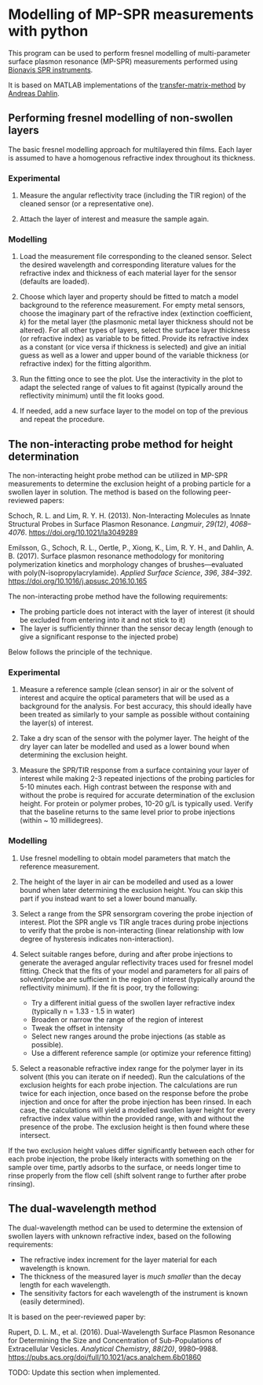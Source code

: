 # Modelling of MP-SPR measurements with python

This program can be used to perform fresnel modelling of multi-parameter surface plasmon resonance (MP-SPR) measurements
performed using [Bionavis SPR instruments](https://www.bionavis.com/en/technology/why-choose-mpspr/). 

It is based on MATLAB implementations of the [transfer-matrix-method](https://en.wikipedia.org/wiki/Transfer-matrix_method_(optics)) 
by [Andreas Dahlin](https://www.adahlin.com/matlab-programs). 

## Performing fresnel modelling of non-swollen layers

The basic fresnel modelling approach for multilayered thin films. Each layer is assumed to have a homogenous refractive 
index throughout its thickness.

### Experimental

1) Measure the angular reflectivity trace (including the TIR region) of the cleaned sensor (or a representative one).

2) Attach the layer of interest and measure the sample again.

### Modelling

1) Load the measurement file corresponding to the cleaned sensor. Select the desired wavelength and corresponding 
literature values for the refractive index and thickness of each material layer for the sensor (defaults are loaded). 

2) Choose which layer and property should be fitted to match a model background to the reference measurement. For empty 
metal sensors, choose the imaginary part of the refractive index (extinction coefficient, _k_) for the metal layer (the 
plasmonic metal layer thickness should not be altered). For all other types of layers, select the surface layer 
thickness (or refractive index) as variable to be fitted. Provide its refractive index as a constant (or vice versa if 
thickness is selected) and give an initial guess as well as a lower and upper bound of the variable thickness (or 
refractive index) for the fitting algorithm. 

3) Run the fitting once to see the plot. Use the interactivity in the plot to adapt the selected range of values to fit 
against (typically around the reflectivity minimum) until the fit looks good.

4) If needed, add a new surface layer to the model on top of the previous and repeat the procedure. 

## The non-interacting probe method for height determination

The non-interacting height probe method can be utilized in MP-SPR measurements to determine the exclusion height of a 
probing particle for a swollen layer in solution. The method is based on the following peer-reviewed papers:

Schoch, R. L. and Lim, R. Y. H. (2013). Non-Interacting Molecules as Innate Structural Probes in Surface Plasmon Resonance.
_Langmuir_, _29(12)_, _4068–4076_. 
https://doi.org/10.1021/la3049289

Emilsson, G., Schoch, R. L., Oertle, P., Xiong, K., Lim, R. Y. H., and Dahlin, A. B. (2017). 
Surface plasmon resonance methodology for monitoring polymerization kinetics and morphology changes of brushes—evaluated with poly(N-isopropylacrylamide). 
_Applied Surface Science_, _396_, _384–392_. 
https://doi.org/10.1016/j.apsusc.2016.10.165

The non-interacting probe method have the following requirements: 
   * The probing particle does not interact with the layer of interest (it should be excluded from entering into it and not stick to it)
   * The layer is sufficiently thinner than the sensor decay length (enough to give a significant response to the injected probe)

Below follows the principle of the technique.

### Experimental

1) Measure a reference sample (clean sensor) in air or the solvent of interest and acquire the optical parameters that 
will be used as a background for the analysis. For best accuracy, this should ideally have been treated as similarly 
to your sample as possible without containing the layer(s) of interest.

2) Take a dry scan of the sensor with the polymer layer. The height of 
the dry layer can later be modelled and used as a lower bound when determining the exclusion height. 

3) Measure the SPR/TIR response from a surface containing your layer of interest while making 2-3 repeated injections of 
the probing particles for 5-10 minutes each. High contrast between the response with and without the probe is required 
for accurate determination of the exclusion height. For protein or polymer probes, 10-20 g/L is typically used.
Verify that the baseline returns to the same level prior to probe injections (within ~ 10 millidegrees).

### Modelling

1) Use fresnel modelling to obtain model parameters that match the reference measurement.

2) The height of the layer in air can be modelled and used as a lower bound when later determining the exclusion height. 
You can skip this part if you instead want to set a lower bound manually.

3) Select a range from the SPR sensorgram covering the probe injection of interest. Plot the SPR angle vs TIR angle traces 
during probe injections to verify that the probe is non-interacting (linear relationship with low degree of hysteresis 
indicates non-interaction).

4) Select suitable ranges before, during and after probe injections to generate the averaged angular reflectivity traces used for
fresnel model fitting. Check that the fits of your model and parameters for all pairs of solvent/probe are sufficient in
the region of interest (typically around the reflectivity minimum). If the fit is poor, try the following:
    * Try a different initial guess of the swollen layer refractive index (typically n = 1.33 - 1.5 in water)
    * Broaden or narrow the range of the region of interest
    * Tweak the offset in intensity
    * Select new ranges around the probe injections (as stable as possible).
    * Use a different reference sample (or optimize your reference fitting)

5) Select a reasonable refractive index range for the polymer layer in its solvent (this you can iterate on if needed).
Run the calculations of the exclusion heights for each probe injection. The calculations are run twice for each injection,
once based on the response before the probe injection and once for after the probe injection has been rinsed. In each case,
the calculations will yield a modelled swollen layer height for every refractive index value within the provided range, 
with and without the presence of the probe. The exclusion height is then found where these intersect.

If the two exclusion height values differ significantly between each other for each probe injection, the probe likely 
interacts with something on the sample over time, partly adsorbs to the surface, or needs longer time to rinse properly 
from the flow cell (shift solvent range to further after probe rinsing). 

## The dual-wavelength method
The dual-wavelength method can be used to determine the extension of swollen layers with unknown refractive index, 
based on the following requirements: 
   * The refractive index increment for the layer material for each wavelength is known.
   * The thickness of the measured layer is _much smaller_ than the decay length for each wavelength.
   * The sensitivity factors for each wavelength of the instrument is known (easily determined).

It is based on the peer-reviewed paper by:

Rupert, D. L. M., et al. (2016). Dual-Wavelength Surface Plasmon Resonance for Determining the Size and Concentration of Sub-Populations of Extracellular Vesicles. 
_Analytical Chemistry_, _88(20)_, 9980–9988. 
https://pubs.acs.org/doi/full/10.1021/acs.analchem.6b01860

TODO: Update this section when implemented.
